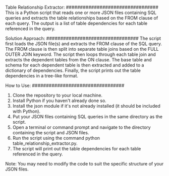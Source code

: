 Table Relationship Extractor:
#################################
This is a Python script that reads one or more JSON files containing SQL queries and extracts the table relationships based on the FROM clause of each query. The output is a list of table dependencies for each table referenced in the query.

Solution Approach:
#################################
The script first loads the JSON file(s) and extracts the FROM clause of the SQL query. The FROM clause is then split into separate table joins based on the FULL OUTER JOIN keyword. The script then loops through each table join and extracts the dependent tables from the ON clause. The base table and schema for each dependent table is then extracted and added to a dictionary of dependencies. Finally, the script prints out the table dependencies in a tree-like format.

How to Use:
#################################
1.	Clone the repository to your local machine.
2.	Install Python if you haven't already done so.
3.	Install the json module if it's not already installed (it should be included with Python).
4.	Put your JSON files containing SQL queries in the same directory as the script.
5.	Open a terminal or command prompt and navigate to the directory containing the script and JSON files.
6.	Run the script using the command python table_relationship_extractor.py.
7.	The script will print out the table dependencies for each table referenced in the query.


Note: You may need to modify the code to suit the specific structure of your JSON files.


